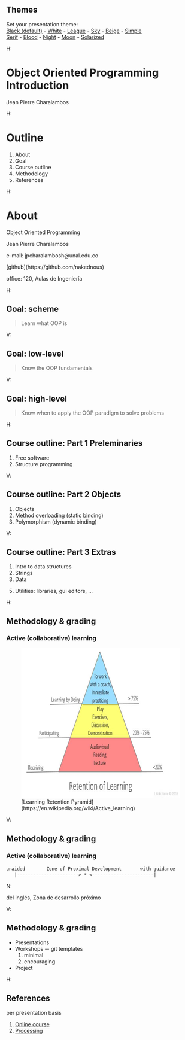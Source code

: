 <section id="themes">
	<h2>Themes</h2>
		<p>
			Set your presentation theme: <br>
			<!-- Hacks to swap themes after the page has loaded. Not flexible and only intended for the reveal.js demo deck. -->
                        <a href="#" onclick="document.getElementById('theme').setAttribute('href','css/theme/black.css'); return false;">Black (default)</a> -
			<a href="#" onclick="document.getElementById('theme').setAttribute('href','css/theme/white.css'); return false;">White</a> -
			<a href="#" onclick="document.getElementById('theme').setAttribute('href','css/theme/league.css'); return false;">League</a> -
			<a href="#" onclick="document.getElementById('theme').setAttribute('href','css/theme/sky.css'); return false;">Sky</a> -
			<a href="#" onclick="document.getElementById('theme').setAttribute('href','css/theme/beige.css'); return false;">Beige</a> -
			<a href="#" onclick="document.getElementById('theme').setAttribute('href','css/theme/simple.css'); return false;">Simple</a> <br>
			<a href="#" onclick="document.getElementById('theme').setAttribute('href','css/theme/serif.css'); return false;">Serif</a> -
			<a href="#" onclick="document.getElementById('theme').setAttribute('href','css/theme/blood.css'); return false;">Blood</a> -
			<a href="#" onclick="document.getElementById('theme').setAttribute('href','css/theme/night.css'); return false;">Night</a> -
			<a href="#" onclick="document.getElementById('theme').setAttribute('href','css/theme/moon.css'); return false;">Moon</a> -
			<a href="#" onclick="document.getElementById('theme').setAttribute('href','css/theme/solarized.css'); return false;">Solarized</a>
		</p>
</section>

H:

# Object Oriented Programming Introduction

Jean Pierre Charalambos

H:

# Outline

1. About <!-- .element: class="fragment" data-fragment-index="1"-->
2. Goal <!-- .element: class="fragment" data-fragment-index="2"-->
3. Course outline <!-- .element: class="fragment" data-fragment-index="3"-->
4. Methodology <!-- .element: class="fragment" data-fragment-index="4"-->
5. References <!-- .element: class="fragment" data-fragment-index="5"-->

H:

# About

Object Oriented Programming
<p>
Jean Pierre Charalambos
<p>
e-mail: jpcharalambosh@unal.edu.co
<p>
[github](https://github.com/nakednous)
<p>
office: 120, Aulas de Ingeniería

H:

## Goal: scheme

> Learn what OOP is

V:

## Goal: low-level

> Know the OOP fundamentals

V:

## Goal: high-level

> Know when to apply the OOP paradigm to solve problems

H:

## Course outline: Part 1 Preleminaries

1. Free software
2. Structure programming

V:

## Course outline: Part 2 Objects

1. Objects
2. Method overloading (static binding)
2. Polymorphism (dynamic binding)

V:

## Course outline: Part 3 Extras

1. Intro to data structures
2. Strings
3. Data
<!--- design: https://processing.org/tutorials/anatomy/ --->
5. Utilities: libraries, gui editors, ...

H:

## Methodology & grading
### Active (collaborative) learning

<figure>
    <img height="400" src="fig/lrp.jpg">
    <figcaption>[Learning Retention Pyramid](https://en.wikipedia.org/wiki/Active_learning)</figcaption>
</figure>

V:

## Methodology & grading
### Active (collaborative) learning
               
    unaided        Zone of Proximal Development       with guidance
       |-----------------------> * <-----------------------|
                
N:

del inglés, Zona de desarrollo próximo
               
V:

## Methodology & grading

* Presentations
* Workshops -- git templates
    1. minimal
    2. encouraging
* Project

H:

## References

per presentation basis

1. [Online course](https://github.com/objetos)
2. [Processing](https://processing.org)
